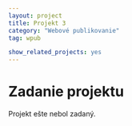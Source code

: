 ```yaml
---
layout: project
title: Projekt 3
category: "Webové publikovanie"
tag: wpub

show_related_projects: yes
---
```


# Zadanie projektu

Projekt ešte nebol zadaný.
